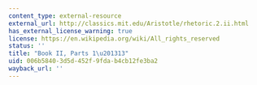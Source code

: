 ```yaml
---
content_type: external-resource
external_url: http://classics.mit.edu/Aristotle/rhetoric.2.ii.html
has_external_license_warning: true
license: https://en.wikipedia.org/wiki/All_rights_reserved
status: ''
title: "Book II, Parts 1\u201313"
uid: 006b5840-3d5d-452f-9fda-b4cb12fe3ba2
wayback_url: ''
---
```

